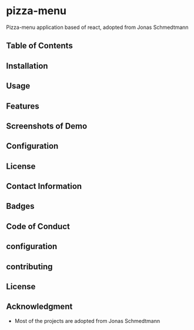 # pizza-menu
Pizza-menu application based of react, adopted from Jonas Schmedtmann
## Table of Contents
## Installation 
## Usage
## Features
## Screenshots of Demo
## Configuration
## License
## Contact Information 
## Badges 
## Code of Conduct 
## configuration
## contributing
## License
## Acknowledgment
- Most of the projects are adopted from Jonas Schmedtmann

